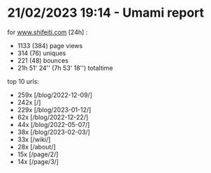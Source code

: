 # 21/02/2023 19:14 - Umami report
for www.shifeiti.com [24h] :

 - 1133 (384) page views
 - 314 (76) uniques
 - 221 (48) bounces
 - 21h 51' 24'' (7h 53' 18'') totaltime


top 10 urls:
 - 259x [/blog/2022-12-09/]
 - 242x [/]
 - 229x [/blog/2023-01-12/]
 - 62x [/blog/2022-12-22/]
 - 44x [/blog/2022-05-07/]
 - 38x [/blog/2023-02-03/]
 - 33x [/wiki/]
 - 28x [/about/]
 - 15x [/page/2/]
 - 14x [/page/3/]


